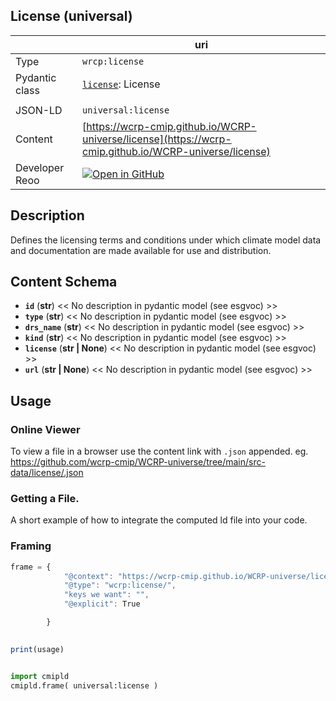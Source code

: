 

<section id="info">

# License  (universal)

|  | uri |
| --- | --- |
| Type | `wrcp:license` |
| Pydantic class | [`license`](https://github.com/ESGF/esgf-vocab/blob/main/src/esgvoc/api/data_descriptors/license.py): License |
| | |
| JSON-LD | `universal:license` |
| Content | [https://wcrp-cmip.github.io/WCRP-universe/license](https://wcrp-cmip.github.io/WCRP-universe/license) |
| Developer Reoo | [![Open in GitHub](https://img.shields.io/badge/Open-GitHub-blue?logo=github&style=flat-square)](https://github.com/wcrp-cmip/WCRP-universe/tree/main/src-data/license) |


</section>
    

<section id="description">

## Description

Defines the licensing terms and conditions under which climate model data and documentation are made available for use and distribution.

</section>


<section id="schema">

## Content Schema

- **`id`** (**str**) 
  << No description in pydantic model (see esgvoc) >>
- **`type`** (**str**) 
  << No description in pydantic model (see esgvoc) >>
- **`drs_name`** (**str**) 
  << No description in pydantic model (see esgvoc) >>
- **`kind`** (**str**) 
  << No description in pydantic model (see esgvoc) >>
- **`license`** (**str | None**) 
  << No description in pydantic model (see esgvoc) >>
- **`url`** (**str | None**) 
  << No description in pydantic model (see esgvoc) >>





</section>   

<section id="usage">

## Usage

### Online Viewer 
To view a file in a browser use the content link with `.json` appended. eg. https://github.com/wcrp-cmip/WCRP-universe/tree/main/src-data/license/.json

### Getting a File. 

A short example of how to integrate the computed ld file into your code. 

### Framing
```js
frame = {
            "@context": "https://wcrp-cmip.github.io/WCRP-universe/license/_context_",
            "@type": "wcrp:license/",
            "keys we want": "",
            "@explicit": True

        }
        

print(usage)

```

```python

import cmipld
cmipld.frame( universal:license )

```
</section>

    